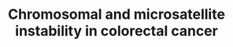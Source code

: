 ---
annotations:
- id: CL:0000066
  parent: animal cell
  type: Cell Type Ontology
  value: epithelial cell
- id: PW:0000598
  parent: signaling pathway
  type: Pathway Ontology
  value: altered Wnt signaling pathway
- id: PW:0000292
  parent: regulatory pathway
  type: Pathway Ontology
  value: altered DNA repair pathway
- id: PW:0000612
  parent: disease pathway
  type: Pathway Ontology
  value: colorectal cancer pathway
- id: DOID:9256
  parent: disease of cellular proliferation
  type: Disease Ontology
  value: colorectal cancer
- id: PW:0000605
  parent: disease pathway
  type: Pathway Ontology
  value: cancer pathway
authors:
- Khanspers
- Egonw
- AMTan
- Fehrhart
communities:
- CPTAC
description: 'CRC arises from the colorectal epithelium as a result of the accumulation
  of genetic alterations in defined oncogenes and tumour suppressor genes (TSG). Two
  major mechanisms of genomic instability have been identified in sporadic CRC progression.
  The first, known as chromosomal instability (CIN), results from a series of genetic
  changes that involve the activation of oncogenes such as K-ras and inactivation
  of TSG such as p53, DCC/Smad4, and APC. The second, known as  microsatellite instability
  (MSI), results from inactivation of the DNA mismatch repair genes MLH1 and/or MSH2
  by hypermethylation of their promoter, and secondary mutation of genes with coding
  microsatellites, such as transforming growth factor receptor II (TGF-RII) and BAX.
  Hereditary syndromes have germline mutations in specific genes (mutation in the
  tumour suppressor gene APC on chromosome 5q in FAP, mutated DNA mismatch repair
  genes in HNPCC).  This pathway is based on information from [http://www.genome.jp/dbget-bin/www_bget?map05210
  KEGG]  The most common mutation in colon cancer is inactivation of APC. When APC
  does not have an inactivating mutation, frequently there are activating mutations
  in β-catenin. In order for cancer to develop, both alleles must be mutated. Mutations
  in APC or β-catenin must be followed by other mutations to become cancerous; however,
  in carriers of an APC inactivating mutations, the risk of colorectal cancer by age
  40 is almost 100%.  The impact of KRAS mutations is heavily dependent on the order
  of mutations. Primary KRAS mutations generally lead to a self-limiting hyperplastic
  or borderline lesion, but if they occur after a previous APC mutation it often progresses
  to cancer. KRAS mutation is predictive of a very poor response to panitumumab and
  cetuximab therapy in colorectal cancer. Currently, the most reliable way to predict
  whether a colorectal cancer patient will respond to one of the EGFR-inhibiting drugs
  is to test for certain “activating” mutations in the gene that encodes KRAS, which
  occurs in 30%–50% of colorectal cancers. Studies show patients whose tumors express
  the mutated version of the KRAS gene will not respond to cetuximab or panitumumab.
  Source: [https://en.wikipedia.org/wiki/KRAS#Colorectal_cancer Wikipedia]  DCC can
  be considered a conditional tumor suppressor gene as well as a conditional oncogene.
  When DCC is present and not activated by netrin it is proapoptotic, and represses
  tumor formation. When DCC is present and netrin-activated it promotes cell survival,
  acting as an oncoprotein. One of the most frequent genetic abnormalities that occur
  in advanced colorectal cancer is loss of heterozygosity (LOH) of DCC in region 18q21.
  Source: [https://en.wikipedia.org/wiki/Deleted_in_Colorectal_Cancer Wikipedia]  [https://www.ncbi.nlm.nih.gov/pubmed/25736321
  de Miranda et al] suggest that TGFβ signaling remains active in some CRC cells with
  MSI mutations in the TGFBR2 gene, because the mutated gene still expresses a functional
  protein.   Aberrant overexpression of cyclooxygenase-2 (COX-2) is thought to have
  an important role in development of CRC. The tumorigenic effects of COX-2 can be
  attributed to the production of PGE2; increased levels of PGE2 have been reported
  in colorectal adenomas as well as carcinomas. COX-2 and PGE2 regulate proliferation,
  survival, migration, and invasion in colorectal tumors. Source: [https://www.ncbi.nlm.nih.gov/pubmed/20420946
  Pino et al].  Proteins on this pathway have targeted assays available via the [https://assays.cancer.gov/available_assays?wp_id=WP4216
  CPTAC Assay Portal]'
last-edited: 2021-06-17
organisms:
- Homo sapiens
redirect_from:
- /index.php/Pathway:WP4216
- /instance/WP4216
revision: null
schema-jsonld:
- '@context': https://schema.org/
  '@id': https://wikipathways.github.io/pathways/WP4216.html
  '@type': Dataset
  creator:
    '@type': Organization
    name: WikiPathways
  description: 'CRC arises from the colorectal epithelium as a result of the accumulation
    of genetic alterations in defined oncogenes and tumour suppressor genes (TSG).
    Two major mechanisms of genomic instability have been identified in sporadic CRC
    progression. The first, known as chromosomal instability (CIN), results from a
    series of genetic changes that involve the activation of oncogenes such as K-ras
    and inactivation of TSG such as p53, DCC/Smad4, and APC. The second, known as  microsatellite
    instability (MSI), results from inactivation of the DNA mismatch repair genes
    MLH1 and/or MSH2 by hypermethylation of their promoter, and secondary mutation
    of genes with coding microsatellites, such as transforming growth factor receptor
    II (TGF-RII) and BAX. Hereditary syndromes have germline mutations in specific
    genes (mutation in the tumour suppressor gene APC on chromosome 5q in FAP, mutated
    DNA mismatch repair genes in HNPCC).  This pathway is based on information from
    [http://www.genome.jp/dbget-bin/www_bget?map05210 KEGG]  The most common mutation
    in colon cancer is inactivation of APC. When APC does not have an inactivating
    mutation, frequently there are activating mutations in β-catenin. In order for
    cancer to develop, both alleles must be mutated. Mutations in APC or β-catenin
    must be followed by other mutations to become cancerous; however, in carriers
    of an APC inactivating mutations, the risk of colorectal cancer by age 40 is almost
    100%.  The impact of KRAS mutations is heavily dependent on the order of mutations.
    Primary KRAS mutations generally lead to a self-limiting hyperplastic or borderline
    lesion, but if they occur after a previous APC mutation it often progresses to
    cancer. KRAS mutation is predictive of a very poor response to panitumumab and
    cetuximab therapy in colorectal cancer. Currently, the most reliable way to predict
    whether a colorectal cancer patient will respond to one of the EGFR-inhibiting
    drugs is to test for certain “activating” mutations in the gene that encodes KRAS,
    which occurs in 30%–50% of colorectal cancers. Studies show patients whose tumors
    express the mutated version of the KRAS gene will not respond to cetuximab or
    panitumumab. Source: [https://en.wikipedia.org/wiki/KRAS#Colorectal_cancer Wikipedia]  DCC
    can be considered a conditional tumor suppressor gene as well as a conditional
    oncogene. When DCC is present and not activated by netrin it is proapoptotic,
    and represses tumor formation. When DCC is present and netrin-activated it promotes
    cell survival, acting as an oncoprotein. One of the most frequent genetic abnormalities
    that occur in advanced colorectal cancer is loss of heterozygosity (LOH) of DCC
    in region 18q21. Source: [https://en.wikipedia.org/wiki/Deleted_in_Colorectal_Cancer
    Wikipedia]  [https://www.ncbi.nlm.nih.gov/pubmed/25736321 de Miranda et al] suggest
    that TGFβ signaling remains active in some CRC cells with MSI mutations in the
    TGFBR2 gene, because the mutated gene still expresses a functional protein.   Aberrant
    overexpression of cyclooxygenase-2 (COX-2) is thought to have an important role
    in development of CRC. The tumorigenic effects of COX-2 can be attributed to the
    production of PGE2; increased levels of PGE2 have been reported in colorectal
    adenomas as well as carcinomas. COX-2 and PGE2 regulate proliferation, survival,
    migration, and invasion in colorectal tumors. Source: [https://www.ncbi.nlm.nih.gov/pubmed/20420946
    Pino et al].  Proteins on this pathway have targeted assays available via the
    [https://assays.cancer.gov/available_assays?wp_id=WP4216 CPTAC Assay Portal]'
  keywords:
  - AKT1
  - AKT2
  - AKT3
  - APC
  - APC2
  - APPL1
  - ARAF
  - AXIN1
  - AXIN2
  - Apoptosis
  - Arachidonic acid
  - BAD
  - BAK1
  - BAX
  - BBC3
  - BCL2
  - BCL2L11
  - BIRC5
  - BRAF
  - CASP3
  - CASP9
  - CCND1
  - CDKN1A
  - CSNK1A1
  - CSNK1A1L
  - CTNNB1
  - CYCS
  - Cell cycle
  - DCC
  - DDB2
  - EXOC2
  - FOS
  - GADD45A
  - GADD45B
  - GADD45G
  - GSK3B
  - JUN
  - KRAS
  - LEF1
  - MAP2K1
  - MAPK
  - MAPK1
  - MAPK10
  - MAPK3
  - MAPK8
  - MAPK9
  - MLH1
  - MSH2
  - MSH3
  - MSH6
  - MYC
  - NTN1
  - PGE2
  - PGH2
  - PI3K
  - 'PI3K-Akt '
  - PMAIP1
  - POLK
  - PTGS2
  - RAC1
  - RAC2
  - RAC3
  - RAF1
  - RALA
  - RALB
  - RALGDS
  - REL
  - RHOA
  - SMAD2
  - SMAD3
  - SMAD4
  - Signaling
  - Signaling Pathway
  - TBK1
  - TCF7
  - TCF7L1
  - TCF7L2
  - TGF beta Pathway
  - TGFB1
  - TGFB2
  - TGFB3
  - TGFBR1
  - TGFBR2
  - TP53
  - Wnt signaling
  - p53 Signaling
  license: CC0
  name: Chromosomal and microsatellite instability in colorectal cancer
seo: CreativeWork
title: Chromosomal and microsatellite instability in colorectal cancer
wpid: WP4216
---